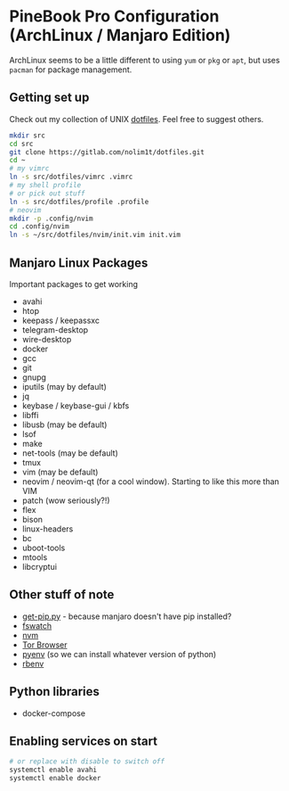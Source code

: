 # PineBook Pro Configuration (ArchLinux / Manjaro Edition)

ArchLinux seems to be a little different to using `yum` or `pkg` or `apt`, but uses `pacman` for package management.

## Getting set up

Check out my collection of UNIX [dotfiles](https://gitlab.com/nolim1t/dotfiles). Feel free to suggest others.

```bash
mkdir src
cd src
git clone https://gitlab.com/nolim1t/dotfiles.git
cd ~
# my vimrc
ln -s src/dotfiles/vimrc .vimrc
# my shell profile
# or pick out stuff
ln -s src/dotfiles/profile .profile
# neovim
mkdir -p .config/nvim
cd .config/nvim
ln -s ~/src/dotfiles/nvim/init.vim init.vim
```

## Manjaro Linux Packages

Important packages to get working

- avahi
- htop
- keepass / keepassxc
- telegram-desktop
- wire-desktop
- docker
- gcc
- git
- gnupg
- iputils (may by default)
- jq
- keybase / keybase-gui / kbfs
- libffi
- libusb (may be default)
- lsof
- make
- net-tools (may be default)
- tmux
- vim (may be default)
- neovim / neovim-qt (for a cool window). Starting to like this more than VIM
- patch (wow seriously?!)
- flex
- bison
- linux-headers
- bc
- uboot-tools
- mtools
 - libcryptui

## Other stuff of note

- [get-pip.py](https://github.com/pypa/get-pip) - because manjaro doesn't have pip installed?
- [fswatch](https://github.com/emcrisostomo/fswatch.git)
- [nvm](https://github.com/nvm-sh/nvm)
- [Tor Browser](https://git.torproject.org/tor-browser.git)
- [pyenv](https://github.com/pyenv/pyenv) (so we can install whatever version of python)
- [rbenv](https://github.com/rbenv/rbenv)

## Python libraries

- docker-compose

## Enabling services on start

```bash
# or replace with disable to switch off
systemctl enable avahi
systemctl enable docker
```

